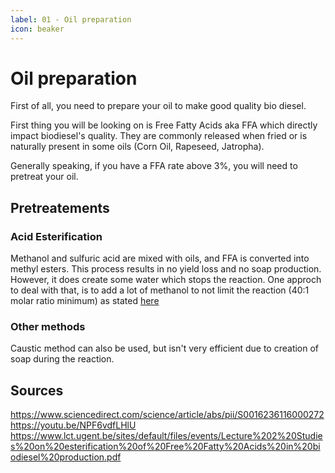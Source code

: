 ```yaml
---
label: 01 - Oil preparation
icon: beaker
---
```

# Oil preparation

First of all, you need to prepare your oil to make good quality bio diesel.

First thing you will be looking on is Free Fatty Acids aka FFA which directly impact biodiesel's quality. 
They are commonly released when fried or is naturally present in some oils (Corn Oil, Rapeseed, Jatropha).

Generally speaking, if you have a FFA rate above 3%, you will need to pretreat your oil.

## Pretreatements
### Acid Esterification

Methanol and sulfuric acid are mixed with oils, and FFA is converted into methyl esters. This process results in no yield loss and no soap production.
However, it does create some water which stops the reaction. 
One approch to deal with that, is to add a lot of methanol to not limit the reaction (40:1 molar ratio minimum) as stated [here](https://www.youtube.com/watch?v=NPF6vdfLHlU)


### Other methods
Caustic method can also be used, but isn't very efficient due to creation of soap during the reaction.

## Sources
https://www.sciencedirect.com/science/article/abs/pii/S0016236116000272
https://youtu.be/NPF6vdfLHlU
https://www.lct.ugent.be/sites/default/files/events/Lecture%202%20Studies%20on%20esterification%20of%20Free%20Fatty%20Acids%20in%20biodiesel%20production.pdf

